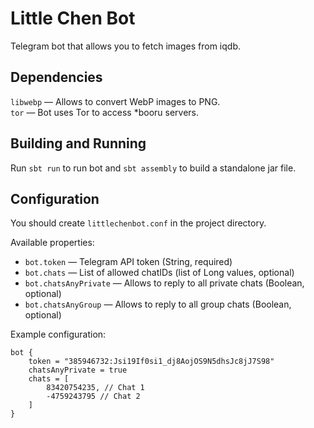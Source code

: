 # Little Chen Bot

Telegram bot that allows you to fetch images from iqdb.

## Dependencies

`libwebp` — Allows to convert WebP images to PNG.  
`tor` — Bot uses Tor to access *booru servers.

## Building and Running

Run `sbt run` to run bot and `sbt assembly` to build a standalone jar file.

## Configuration

You should create `littlechenbot.conf` in the project directory.

Available properties:

* `bot.token` — Telegram API token (String, required)
* `bot.chats` — List of allowed chatIDs (list of Long values, optional)
* `bot.chatsAnyPrivate` — Allows to reply to all private chats (Boolean, optional)
* `bot.chatsAnyGroup` — Allows to reply to all group chats (Boolean, optional)

Example configuration:

```properties
bot {
    token = "385946732:Jsi19If0si1_dj8AojOS9N5dhsJc8jJ7S98"
    chatsAnyPrivate = true
    chats = [
        83420754235, // Chat 1
        -4759243795 // Chat 2
    ]
}
```
